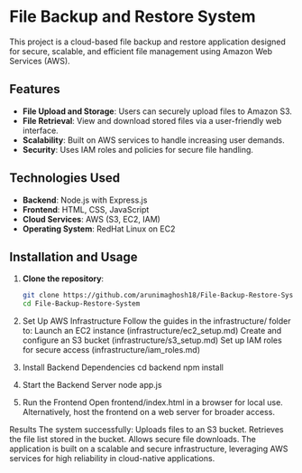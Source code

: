 # File Backup and Restore System

This project is a cloud-based file backup and restore application designed for secure, scalable, and efficient file management using Amazon Web Services (AWS).

## Features
- **File Upload and Storage**: Users can securely upload files to Amazon S3.
- **File Retrieval**: View and download stored files via a user-friendly web interface.
- **Scalability**: Built on AWS services to handle increasing user demands.
- **Security**: Uses IAM roles and policies for secure file handling.

## Technologies Used
- **Backend**: Node.js with Express.js
- **Frontend**: HTML, CSS, JavaScript
- **Cloud Services**: AWS (S3, EC2, IAM)
- **Operating System**: RedHat Linux on EC2

## Installation and Usage
1. **Clone the repository**:
   ```bash
   git clone https://github.com/arunimaghosh18/File-Backup-Restore-System.git
   cd File-Backup-Restore-System
2. Set Up AWS Infrastructure
   Follow the guides in the infrastructure/ folder to:
   Launch an EC2 instance (infrastructure/ec2_setup.md)
   Create and configure an S3 bucket (infrastructure/s3_setup.md)
   Set up IAM roles for secure access (infrastructure/iam_roles.md)

3. Install Backend Dependencies
   cd backend
   npm install

5. Start the Backend Server
   node app.js
6. Run the Frontend
   Open frontend/index.html in a browser for local use.
   Alternatively, host the frontend on a web server for broader access.


Results
The system successfully:
Uploads files to an S3 bucket.
Retrieves the file list stored in the bucket.
Allows secure file downloads.
The application is built on a scalable and secure infrastructure, leveraging AWS services for high reliability in cloud-native applications.

   
